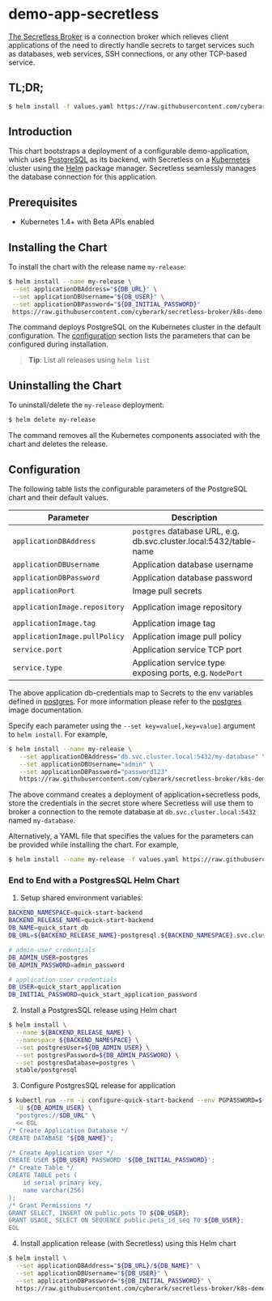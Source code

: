 # demo-app-secretless

[The Secretless Broker](https://github.com/cyberark/secretless-broker) is a connection broker which relieves client applications of the need to directly handle secrets to target services such as databases, web services, SSH connections, or any other TCP-based service.

## TL;DR;

```bash
$ helm install -f values.yaml https://raw.githubusercontent.com/cyberark/secretless-broker/k8s-demo-helm-chart/demos/k8s-demo/chart/demo-app-secretless-0.1.0.tgz
```

## Introduction

This chart bootstraps a deployment of a configurable demo-application, which uses [PostgreSQL](https://github.com/docker-library/postgres) as its backend, with Secretless on a [Kubernetes](http://kubernetes.io) cluster using the [Helm](https://helm.sh) package manager. Secretless seamlessly manages the database connection for this application.

## Prerequisites

- Kubernetes 1.4+ with Beta APIs enabled

## Installing the Chart

To install the chart with the release name `my-release`:

```bash
$ helm install --name my-release \
 --set applicationDBAddress="${DB_URL}" \
 --set applicationDBUsername="${DB_USER}" \
 --set applicationDBPassword="${DB_INITIAL_PASSWORD}"
 https://raw.githubusercontent.com/cyberark/secretless-broker/k8s-demo-helm-chart/demos/k8s-demo/chart/demo-app-secretless-0.1.0.tgz
```

The command deploys PostgreSQL on the Kubernetes cluster in the default configuration. The [configuration](#configuration) section lists the parameters that can be configured during installation.

> **Tip**: List all releases using `helm list`

## Uninstalling the Chart

To uninstall/delete the `my-release` deployment:

```bash
$ helm delete my-release
```

The command removes all the Kubernetes components associated with the chart and deletes the release.

## Configuration

The following table lists the configurable parameters of the PostgreSQL chart and their default values.

| Parameter                     | Description                                     | Default                                                    |
| -----------------------       | ---------------------------------------------   | ---------------------------------------------------------- |
| `applicationDBAddress`        | `postgres` database URL, e.g. db.svc.cluster.local:5432/table-name | `nil` (required)                                           |
| `applicationDBUsername`       | Application database username                   | `nil` (required)                                           |
| `applicationDBPassword`       | Application database password                   | `nil` (required)                                           |
| `applicationPort`             | Image pull secrets                              | `nil` (required)                                           |
| `applicationImage.repository` | Application image repository                    | `cyberark/demo-app`                                        |
| `applicationImage.tag`        | Application image tag                           | `latest`                                                   |
| `applicationImage.pullPolicy` | Application image pull policy                   | `IfNotPresent`                                             |
| `service.port`                | Application service TCP port                    | `80`                                                       |
| `service.type`                | Application service type exposing ports, e.g. `NodePort`| `ClusterIP`                                                |

The above application db-credentials map to Secrets to the env variables defined in [postgres](http://github.com/docker-library/postgres). For more information please refer to the [postgres](http://github.com/docker-library/postgres) image documentation.

Specify each parameter using the `--set key=value[,key=value]` argument to `helm install`. For example,

```bash
$ helm install --name my-release \
   --set applicationDBAddress="db.svc.cluster.local:5432/my-database" \
   --set applicationDBUsername="admin" \
   --set applicationDBPassword="password123"
   https://raw.githubusercontent.com/cyberark/secretless-broker/k8s-demo-helm-chart/demos/k8s-demo/chart/demo-app-secretless-0.1.0.tgz
```

The above command creates a deployment of application+secretless pods, store the credentials in the secret store where Secretless will use them to broker a connection to the remote database at `db.svc.cluster.local:5432`  named `my-database`.

Alternatively, a YAML file that specifies the values for the parameters can be provided while installing the chart. For example,

```bash
$ helm install --name my-release -f values.yaml https://raw.githubusercontent.com/cyberark/secretless-broker/k8s-demo-helm-chart/demos/k8s-demo/chart/demo-app-secretless-0.1.0.tgz
```

### End to End with a PostgresSQL Helm Chart

1. Setup shared environment variables:
```bash
BACKEND_NAMESPACE=quick-start-backend
BACKEND_RELEASE_NAME=quick-start-backend
DB_NAME=quick_start_db
DB_URL=${BACKEND_RELEASE_NAME}-postgresql.${BACKEND_NAMESPACE}.svc.cluster.local:5432 # CHANGE to reflect endpoint exposed by db service

# admin-user credentials
DB_ADMIN_USER=postgres
DB_ADMIN_PASSWORD=admin_password

# application-user credentials
DB_USER=quick_start_application
DB_INITIAL_PASSWORD=quick_start_application_password
```

2. Install a PostgresSQL release using Helm chart
```bash
$ helm install \
  --name ${BACKEND_RELEASE_NAME} \
  --namespace ${BACKEND_NAMESPACE} \
  --set postgresUser=${DB_ADMIN_USER} \
  --set postgresPassword=${DB_ADMIN_PASSWORD} \
  --set postgresDatabase=postgres \
  stable/postgresql
```

3. Configure PostgresSQL release for application 
```bash
$ kubectl run --rm -i configure-quick-start-backend --env PGPASSWORD=${DB_ADMIN_PASSWORD} --image=postgres:9.6 --restart=Never --command -- psql \
  -U ${DB_ADMIN_USER} \
  "postgres://$DB_URL" \
  << EOL
/* Create Application Database */
CREATE DATABASE "${DB_NAME}";

/* Create Application User */
CREATE USER ${DB_USER} PASSWORD '${DB_INITIAL_PASSWORD}';
/* Create Table */
CREATE TABLE pets (
    id serial primary key,
    name varchar(256)
);
/* Grant Permissions */
GRANT SELECT, INSERT ON public.pets TO ${DB_USER};
GRANT USAGE, SELECT ON SEQUENCE public.pets_id_seq TO ${DB_USER};
EOL
```

4. Install application release (with Secretless) using this Helm chart
```bash
$ helm install \
  --set applicationDBAddress="${DB_URL}/${DB_NAME}" \
  --set applicationDBUsername="${DB_USER}" \
  --set applicationDBPassword="${DB_INITIAL_PASSWORD}" \
  https://raw.githubusercontent.com/cyberark/secretless-broker/k8s-demo-helm-chart/demos/k8s-demo/chart/demo-app-secretless-0.1.0.tgz
```
